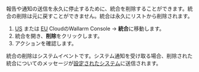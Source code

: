 報告や通知の送信を永久に停止するために、統合を削除することができます。統合の削除は元に戻すことができません。統合は永久にリストから削除されます。

1. [US](https://us1.my.wallarm.com/integrations/) または [EU](https://my.wallarm.com/integrations/) CloudのWallarm Console → **統合**に移動します。
2. 統合を開き、**削除**をクリックします。
3. アクションを確認します。

統合の削除はシステムイベントです。システム通知を受け取る場合、削除された統合についてのメッセージが[設定されたシステム](integrations-intro.md#integration-types)に送信されます。